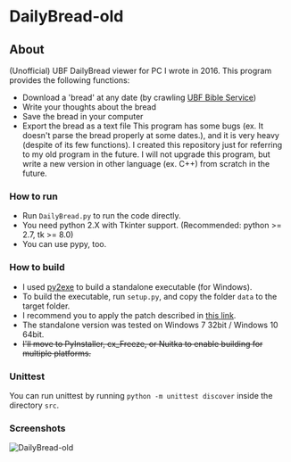# DailyBread-old

## About
(Unofficial) UBF DailyBread viewer for PC I wrote in 2016.
This program provides the following functions:
- Download a 'bread' at any date (by crawling [UBF Bible Service](http://bs.ubf.kr/))
- Write your thoughts about the bread
- Save the bread in your computer
- Export the bread as a text file
This program has some bugs (ex. It doesn't parse the bread properly at some dates.),
and it is very heavy (despite of its few functions).
I created this repository just for referring to my old program in the future.
I will not upgrade this program, but write a new version in other language (ex. C++) from scratch in the future.

### How to run
- Run ```DailyBread.py``` to run the code directly.
- You need python 2.X with Tkinter support. (Recommended: python >= 2.7, tk >= 8.0)
- You can use pypy, too.

### How to build
- I used [py2exe](http://www.py2exe.org/) to build a standalone executable (for Windows).
- To build the executable, run ```setup.py```, and copy the folder ```data``` to the target folder.
- I recommend you to apply the patch described in [this link](http://stackoverflow.com/questions/14975018/creating-single-exe-using-py2exe-for-a-tkinter-program).
- The standalone version was tested on Windows 7 32bit / Windows 10 64bit.
- ~~I'll move to PyInstaller, cx_Freeze, or Nuitka to enable building for multiple platforms.~~

### Unittest
You can run unittest by running ```python -m unittest discover``` inside the directory ```src```.  

### Screenshots
![DailyBread-old](https://i.imgur.com/MemBNxO.png)

